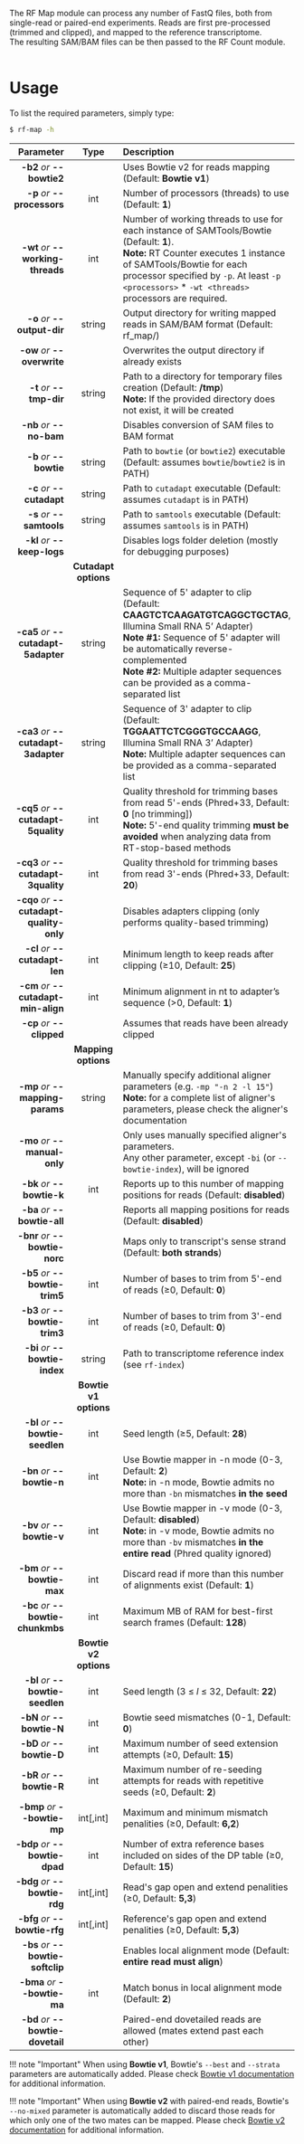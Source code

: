 The RF Map module can process any number of FastQ files, both from single-read or paired-end experiments. Reads are first pre-processed (trimmed and clipped), and mapped to the reference transcriptome.<br/>The resulting SAM/BAM files can be then passed to the RF Count module.<br /><br />

# Usage
To list the required parameters, simply type:

```bash
$ rf-map -h
```

Parameter         | Type | Description
----------------: | :--: |:------------
__-b2__ *or* __--bowtie2__ | | Uses Bowtie v2 for reads mapping (Default: __Bowtie v1__)
__-p__ *or* __--processors__ | int | Number of processors (threads) to use (Default: __1__)
__-wt__ *or* __--working-threads__ | int | Number of working threads to use for each instance of SAMTools/Bowtie (Default: __1__).<br/>__Note:__ RT Counter executes 1 instance of SAMTools/Bowtie for each processor specified by ``-p``.  At least ``-p <processors>`` * ``-wt <threads>`` processors are required.
__-o__ *or* __--output-dir__ | string | Output directory for writing mapped reads in SAM/BAM format (Default: rf_map/)
__-ow__ *or* __--overwrite__ | | Overwrites the output directory if already exists
__-t__ *or* __--tmp-dir__ | string | Path to a directory for temporary files creation (Default: __<output>/tmp__)<br/>__Note:__ If the provided directory does not exist, it will be created
__-nb__ *or* __--no-bam__ | | Disables conversion of SAM files to BAM format
__-b__ *or* __--bowtie__ | string | Path to ``bowtie`` (or ``bowtie2``) executable (Default: assumes ``bowtie``/``bowtie2`` is in PATH)
__-c__ *or* __--cutadapt__ | string | Path to ``cutadapt`` executable (Default: assumes ``cutadapt`` is in PATH)
__-s__ *or* __--samtools__ | string | Path to ``samtools`` executable (Default: assumes ``samtools`` is in PATH)
__-kl__ *or* __--keep-logs__ | | Disables logs folder deletion (mostly for debugging purposes)
 | | __Cutadapt options__
__-ca5__ *or* __--cutadapt-5adapter__ | string | Sequence of 5' adapter to clip (Default: __CAAGTCTCAAGATGTCAGGCTGCTAG__, Illumina Small RNA 5’ Adapter)<br/>__Note #1:__ Sequence of 5' adapter will be automatically reverse-complemented<br/>__Note #2:__ Multiple adapter sequences can be provided as a comma-separated list
__-ca3__ *or* __--cutadapt-3adapter__ | string | Sequence of 3' adapter to clip (Default: __TGGAATTCTCGGGTGCCAAGG__, Illumina Small RNA 3’ Adapter)<br/>__Note:__ Multiple adapter sequences can be provided as a comma-separated list
__-cq5__ *or* __--cutadapt-5quality__ | int | Quality threshold for trimming bases from read 5'-ends (Phred+33, Default: __0__ [no trimming])<br/>__Note:__ 5'-end quality trimming __must be avoided__ when analyzing data from RT-stop-based methods
__-cq3__ *or* __--cutadapt-3quality__ | int | Quality threshold for trimming bases from read 3'-ends (Phred+33, Default: __20__)
__-cqo__ *or* __--cutadapt-quality-only__ | | Disables adapters clipping (only performs quality-based trimming)
__-cl__ *or* __--cutadapt-len__ | int | Minimum length to keep reads after clipping (&ge;10, Default: __25__)
__-cm__ *or* __--cutadapt-min-align__ | int | Minimum alignment in nt to adapter’s sequence (&gt;0, Default: __1__)
__-cp__ *or* __--clipped__ | | Assumes that reads have been already clipped
 | | __Mapping options__
__-mp__ *or* __--mapping-params__ | string | Manually specify additional aligner parameters (e.g. ``-mp "-n 2 -l 15"``)<br/>__Note:__ for a complete list of aligner's parameters, please check the aligner's documentation
__-mo__ *or* __--manual-only__ | | Only uses manually specified aligner's parameters.<br/>Any other parameter, except ``-bi`` (or ``--bowtie-index``), will be ignored
__-bk__ *or* __--bowtie-k__ | int | Reports up to this number of mapping positions for reads (Default: __disabled__)
__-ba__ *or* __--bowtie-all__ | | Reports all mapping positions for reads (Default: __disabled__)
__-bnr__ *or* __--bowtie-norc__ | | Maps only to transcript's sense strand (Default: __both strands__)
__-b5__ *or* __--bowtie-trim5__ | int | Number of bases to trim from 5'-end of reads (&ge;0, Default: __0__)
__-b3__ *or* __--bowtie-trim3__ | int | Number of bases to trim from 3'-end of reads (&ge;0, Default: __0__)
__-bi__ *or* __--bowtie-index__ | string | Path to transcriptome reference index (see ``rf-index``)
 | | __Bowtie v1 options__
__-bl__ *or* __--bowtie-seedlen__ | int | Seed length (&ge;5, Default: __28__)
__-bn__ *or* __--bowtie-n__ | int | Use Bowtie mapper in -n mode (0-3, Default: __2__)<br/>__Note:__ in -n mode, Bowtie admits no more than ``-bn`` mismatches __in the seed__
__-bv__ *or* __--bowtie-v__ | int | Use Bowtie mapper in -v mode (0-3, Default: __disabled__)<br/>__Note:__ in -v mode, Bowtie admits no more than ``-bv`` mismatches __in the entire read__ (Phred quality ignored)
__-bm__ *or* __--bowtie-max__ | int | Discard read if more than this number of alignments exist (Default: __1__)
__-bc__ *or* __--bowtie-chunkmbs__ | int | Maximum MB of RAM for best-first search frames (Default: __128__)
 | | __Bowtie v2 options__
__-bl__ *or* __--bowtie-seedlen__ | int | Seed length (3 &le; *l* &le; 32, Default: __22__)
__-bN__ *or* __--bowtie-N__ | int | Bowtie seed mismatches (0-1, Default: __0__)
__-bD__ *or* __--bowtie-D__ | int | Maximum number of seed extension attempts (&ge;0, Default: __15__)
__-bR__ *or* __--bowtie-R__ | int | Maximum number of re-seeding attempts for reads with repetitive seeds (&ge;0, Default: __2__)
__-bmp__ *or* __--bowtie-mp__ | int[,int] | Maximum and minimum mismatch penalities (&ge;0, Default: __6,2__)
__-bdp__ *or* __--bowtie-dpad__ | int | Number of extra reference bases included on sides of the DP table (&ge;0, Default: __15__)
__-bdg__ *or* __--bowtie-rdg__ | int[,int] | Read's gap open and extend penalities (&ge;0, Default: __5,3__)
__-bfg__ *or* __--bowtie-rfg__ | int[,int] | Reference's gap open and extend penalities (&ge;0, Default: __5,3__)
__-bs__ *or* __--bowtie-softclip__ | | Enables local alignment mode (Default: __entire read must align__)
__-bma__ *or* __--bowtie-ma__ | int | Match bonus in local alignment mode (Default: __2__)
__-bd__ *or* __--bowtie-dovetail__ | | Paired-end dovetailed reads are allowed (mates extend past each other)

!!! note "Important"
    When using __Bowtie v1__, Bowtie's ``--best`` and ``--strata`` parameters are automatically added. Please check [Bowtie v1 documentation](http://bowtie-bio.sourceforge.net/manual.shtml) for additional information.

!!! note "Important"
    When using __Bowtie v2__ with paired-end reads, Bowtie's ``--no-mixed`` parameter is automatically added to discard those reads for which only one of the two mates can be mapped. Please check [Bowtie v2 documentation](http://bowtie-bio.sourceforge.net/bowtie2/manual.shtml) for additional information.